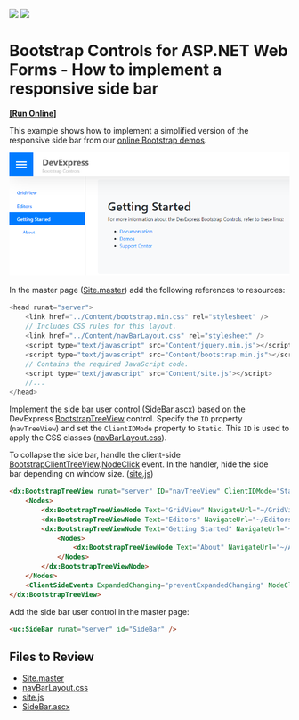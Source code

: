<!-- default badges list -->
[![](https://img.shields.io/badge/Open_in_DevExpress_Support_Center-FF7200?style=flat-square&logo=DevExpress&logoColor=white)](https://supportcenter.devexpress.com/ticket/details/T605275)
[![](https://img.shields.io/badge/📖_How_to_use_DevExpress_Examples-e9f6fc?style=flat-square)](https://docs.devexpress.com/GeneralInformation/403183)
<!-- default badges end -->

# Bootstrap Controls for ASP.NET Web Forms - How to implement a responsive side bar
<!-- run online -->
**[[Run Online]](https://codecentral.devexpress.com/t605275/)**
<!-- run online end -->


This example shows how to implement a simplified version of the responsive side bar from our [online Bootstrap demos](https://demos.devexpress.com/bootstrap/).

![Side bar](side-bar.png)

In the master page ([Site.master](./CS/NavBarResponsive/Shared/Site.master)) add the following references to resources:

```js
<head runat="server">
    <link href="../Content/bootstrap.min.css" rel="stylesheet" />
    // Includes CSS rules for this layout.
    <link href="../Content/navBarLayout.css" rel="stylesheet" />
    <script type="text/javascript" src="Content/jquery.min.js"></script>
    <script type="text/javascript" src="Content/bootstrap.min.js"></script>
    // Contains the required JavaScript code.
    <script type="text/javascript" src="Content/site.js"></script>
    //...
</head>
```

Implement the side bar user control ([SideBar.ascx](./CS/NavBarResponsive/Shared/SideBar.ascx)) based on the DevExpress [BootstrapTreeView](https://demos.devexpress.com/Bootstrap/Navigation/TreeView.aspx) control. Specify the `ID` property (`navTreeView`) and set the `ClientIDMode` property to `Static`. This `ID` is used to apply the CSS classes ([navBarLayout.css](./CS/NavBarResponsive/Content/navBarLayout.css)). 

To collapse the side bar, handle the client-side [BootstrapClientTreeView](https://docs.devexpress.com/AspNetBootstrap/js-BootstrapClientTreeView._members).[NodeClick](https://docs.devexpress.com/AspNet/js-ASPxClientTreeView.NodeClick) event. In the handler, hide the side bar depending on window size. ([site.js](./CS/NavBarResponsive/Content/site.js))

```html
<dx:BootstrapTreeView runat="server" ID="navTreeView" ClientIDMode="Static" ClientInstanceName="navTreeView" ShowExpandButtons="false" >
    <Nodes>
        <dx:BootstrapTreeViewNode Text="GridView" NavigateUrl="~/GridView.aspx" IconCssClass="fas fa-th" />
        <dx:BootstrapTreeViewNode Text="Editors" NavigateUrl="~/Editors.aspx" IconCssClass="fas fa-edit" />
        <dx:BootstrapTreeViewNode Text="Getting Started" NavigateUrl="~/Default.aspx" IconCssClass="fas fa-question" Expanded="true">
            <Nodes>
                <dx:BootstrapTreeViewNode Text="About" NavigateUrl="~/About.aspx" />
            </Nodes>
        </dx:BootstrapTreeViewNode>
    </Nodes>
    <ClientSideEvents ExpandedChanging="preventExpandedChanging" NodeClick="onSideBarNodeClick" />
</dx:BootstrapTreeView>
```

Add the side bar user control in the master page:

```html
<uc:SideBar runat="server" id="SideBar" />
```


## Files to Review

* [Site.master](./CS/NavBarResponsive/Shared/Site.master)
* [navBarLayout.css](./CS/NavBarResponsive/Content/navBarLayout.css)
* [site.js](./CS/NavBarResponsive/Content/site.js)
* [SideBar.ascx](./CS/NavBarResponsive/Shared/SideBar.ascx)
